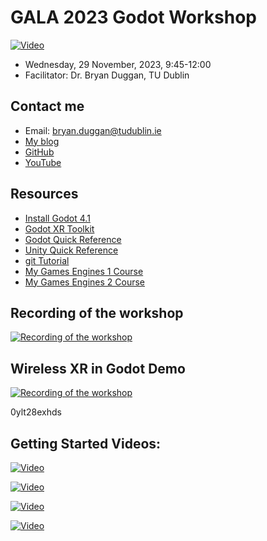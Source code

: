 # GALA 2023 Godot Workshop 

[![Video](http://img.youtube.com/vi/2yy03ItDzlo/0.jpg)](http://www.youtube.com/watch?2yy03ItDzlo)

- Wednesday, 29 November, 2023, 9:45-12:00
- Facilitator: Dr. Bryan Duggan, TU Dublin

## Contact me

* Email: bryan.duggan@tudublin.ie
* [My blog](http://bryanduggan.org)
* [GitHub](http://github/skooter500)
* [YouTube](http://youtube.com/skooter500)

## Resources
- [Install Godot 4.1](https://godotengine.org/download/windows/)
- [Godot XR Toolkit]()
- [Godot Quick Reference](godot_ref.md)
- [Unity Quick Reference](unityref.md)
- [git Tutorial](gitlab.md)
- [My Games Engines 1 Course](https://github.com/skooter500/GE1-2023)
- [My Games Engines 2 Course](https://github.com/skooter500/GE2-2023)

## Recording of the workshop

[![Recording of the workshop](http://img.youtube.com/vi/9JZSx1z3_vQ/0.jpg)](http://www.youtube.com/watch?9JZSx1z3_vQ)

## Wireless XR in Godot Demo

[![Recording of the workshop](http://img.youtube.com/vi/0ylt28exhds/0.jpg)](http://www.youtube.com/watch?0ylt28exhds)

0ylt28exhds

## Getting Started Videos: 


[![Video](http://img.youtube.com/vi/_mAfdeops_E/0.jpg)](http://www.youtube.com/watch?_mAfdeops_E)

[![Video](http://img.youtube.com/vi/22VYNOtrcgM/0.jpg)](http://www.youtube.com/watch?22VYNOtrcgM)

[![Video](http://img.youtube.com/vi/sPfoZy-cW-E/0.jpg)](http://www.youtube.com/watch?sPfoZy-cW-E)

[![Video](http://img.youtube.com/vi/P8Lb8kJdTpI/0.jpg)](http://www.youtube.com/watch?HwN3g9Mq0f8)

